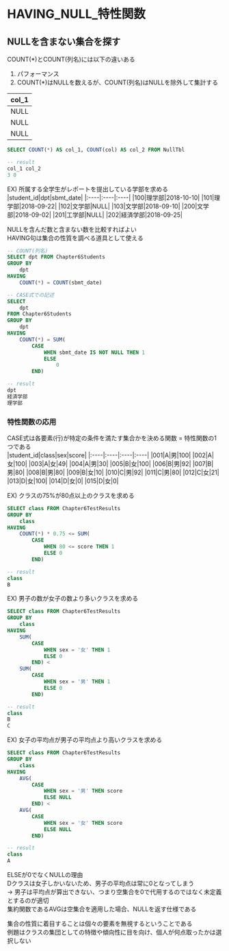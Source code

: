 # HAVING_NULL_特性関数
## NULLを含まない集合を探す
COUNT(*)とCOUNT(列名)には以下の違いある
1. パフォーマンス
2. COUNT(*)はNULLを数えるが、COUNT(列名)はNULLを除外して集計する

|col_1|
|:----|
|NULL|
|NULL|
|NULL|

``` SQL
SELECT COUNT(*) AS col_1, COUNT(col) AS col_2 FROM NullTbl

-- result
col_1 col_2
3 0
```

EX) 所属する全学生がレポートを提出している学部を求める
|student_id|dpt|sbmt_date|
|:----|:----|:----|
|100|理学部|2018-10-10|
|101|理学部|2018-09-22|
|102|文学部|NULL|
|103|文学部|2018-09-10|
|200|文学部|2018-09-02|
|201|工学部|NULL|
|202|経済学部|2018-09-25|

NULLを含んだ数と含まない数を比較すればよい  
HAVING句は集合の性質を調べる道具として使える
``` sql
-- COUNT(列名)
SELECT dpt FROM Chapter6Students
GROUP BY
	dpt
HAVING
	COUNT(*) = COUNT(sbmt_date)

-- CASE式での記述
SELECT
	dpt
FROM Chapter6Students
GROUP BY
	dpt
HAVING
	COUNT(*) = SUM(
		CASE
			WHEN sbmt_date IS NOT NULL THEN 1
			ELSE
				0
		END)

-- result
dpt
経済学部
理学部
```

### 特性関数の応用
CASE式は各要素(行)が特定の条件を満たす集合かを決める関数 = 特性関数の1つである  
|student_id|class|sex|score|
|:----|:----|:----|:----|
|001|A|男|100|
|002|A|女|100|
|003|A|女|49|
|004|A|男|30|
|005|B|女|100|
|006|B|男|92|
|007|B|男|80|
|008|B|男|80|
|009|B|女|10|
|010|C|男|92|
|011|C|男|80|
|012|C|女|21|
|013|D|女|100|
|014|D|女|0|
|015|D|女|0|

EX) クラスの75%が80点以上のクラスを求める
``` sql
SELECT class FROM Chapter6TestResults
GROUP BY
	class
HAVING
	COUNT(*) * 0.75 <= SUM(
		CASE
			WHEN 80 <= score THEN 1
			ELSE 0
		END)

-- result
class
B
```
EX) 男子の数が女子の数より多いクラスを求める
``` sql
SELECT class FROM Chapter6TestResults
GROUP BY
	class
HAVING
	SUM(
		CASE
			WHEN sex = '女' THEN 1
			ELSE 0
		END) <
	SUM(
		CASE
			WHEN sex = '男' THEN 1
			ELSE 0
		END)

-- result
class
B
C
```
EX) 女子の平均点が男子の平均点より高いクラスを求める
``` sql
SELECT class FROM Chapter6TestResults
GROUP BY
	class
HAVING
	AVG(
		CASE 
			WHEN sex = '男' THEN score
			ELSE NULL
		END) <
	AVG(
		CASE
			WHEN sex = '女' THEN score
			ELSE NULL
		END)

-- result
class
A
```
ELSEが0でなくNULLの理由  
Dクラスは女子しかいないため、男子の平均点は常に0となってしまう   
-> 男子は平均点が算出できない、つまり空集合を0で代用するのではなく未定義とするのが適切  
集約関数であるAVGは空集合を適用した場合、NULLを返す仕様である  

集合の性質に着目することは個々の要素を無視するということである  
例題はクラスの集団としての特徴や傾向性に目を向け、個人が何点取ったかは選択しない
